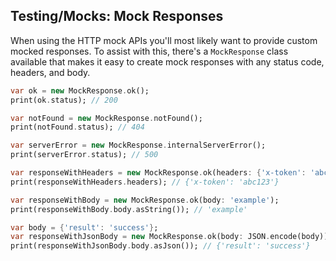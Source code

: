 ## Testing/Mocks: Mock Responses

When using the HTTP mock APIs you'll most likely want to provide custom mocked
responses. To assist with this, there's a `MockResponse` class available that
makes it easy to create mock responses with any status code, headers, and body.

```dart
var ok = new MockResponse.ok();
print(ok.status); // 200

var notFound = new MockResponse.notFound();
print(notFound.status); // 404

var serverError = new MockResponse.internalServerError();
print(serverError.status); // 500

var responseWithHeaders = new MockResponse.ok(headers: {'x-token': 'abc123'});
print(responseWithHeaders.headers); // {'x-token': 'abc123'}

var responseWithBody = new MockResponse.ok(body: 'example');
print(responseWithBody.body.asString()); // 'example'

var body = {'result': 'success'};
var responseWithJsonBody = new MockResponse.ok(body: JSON.encode(body));
print(responseWithJsonBody.body.asJson()); // {'result': 'success'}
```

